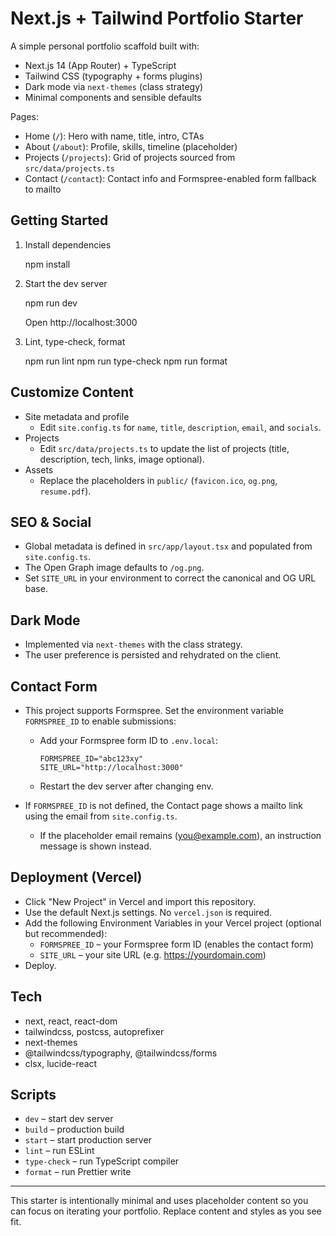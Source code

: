# Next.js + Tailwind Portfolio Starter

A simple personal portfolio scaffold built with:

- Next.js 14 (App Router) + TypeScript
- Tailwind CSS (typography + forms plugins)
- Dark mode via `next-themes` (class strategy)
- Minimal components and sensible defaults

Pages:
- Home (`/`): Hero with name, title, intro, CTAs
- About (`/about`): Profile, skills, timeline (placeholder)
- Projects (`/projects`): Grid of projects sourced from `src/data/projects.ts`
- Contact (`/contact`): Contact info and Formspree-enabled form fallback to mailto

## Getting Started

1) Install dependencies

   npm install

2) Start the dev server

   npm run dev

   Open http://localhost:3000

3) Lint, type-check, format

   npm run lint
   npm run type-check
   npm run format

## Customize Content

- Site metadata and profile
  - Edit `site.config.ts` for `name`, `title`, `description`, `email`, and `socials`.
- Projects
  - Edit `src/data/projects.ts` to update the list of projects (title, description, tech, links, image optional).
- Assets
  - Replace the placeholders in `public/` (`favicon.ico`, `og.png`, `resume.pdf`).

## SEO & Social

- Global metadata is defined in `src/app/layout.tsx` and populated from `site.config.ts`.
- The Open Graph image defaults to `/og.png`.
- Set `SITE_URL` in your environment to correct the canonical and OG URL base.

## Dark Mode

- Implemented via `next-themes` with the class strategy.
- The user preference is persisted and rehydrated on the client.

## Contact Form

- This project supports Formspree. Set the environment variable `FORMSPREE_ID` to enable submissions:

  - Add your Formspree form ID to `.env.local`:

        FORMSPREE_ID="abc123xy"
        SITE_URL="http://localhost:3000"

  - Restart the dev server after changing env.

- If `FORMSPREE_ID` is not defined, the Contact page shows a mailto link using the email from `site.config.ts`.
  - If the placeholder email remains (you@example.com), an instruction message is shown instead.

## Deployment (Vercel)

- Click "New Project" in Vercel and import this repository.
- Use the default Next.js settings. No `vercel.json` is required.
- Add the following Environment Variables in your Vercel project (optional but recommended):
  - `FORMSPREE_ID` – your Formspree form ID (enables the contact form)
  - `SITE_URL` – your site URL (e.g. https://yourdomain.com)
- Deploy.

## Tech

- next, react, react-dom
- tailwindcss, postcss, autoprefixer
- next-themes
- @tailwindcss/typography, @tailwindcss/forms
- clsx, lucide-react

## Scripts

- `dev` – start dev server
- `build` – production build
- `start` – start production server
- `lint` – run ESLint
- `type-check` – run TypeScript compiler
- `format` – run Prettier write

---

This starter is intentionally minimal and uses placeholder content so you can focus on iterating your portfolio. Replace content and styles as you see fit.
